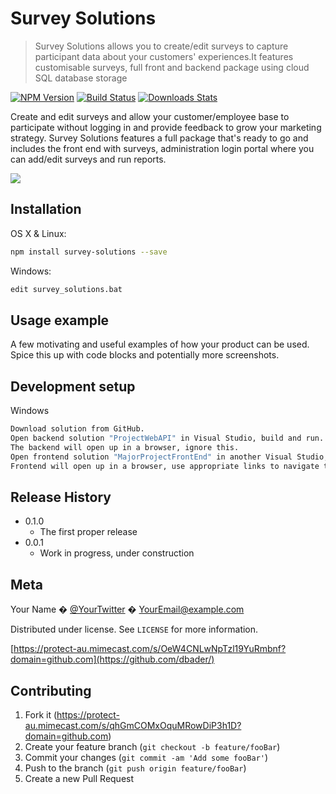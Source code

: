 # Survey Solutions
> Survey Solutions allows you to create/edit surveys to capture participant data about your customers' experiences.It features customisable surveys, full front and backend package using cloud SQL database storage

[![NPM Version][npm-image]][npm-url]
[![Build Status][travis-image]][travis-url]
[![Downloads Stats][npm-downloads]][npm-url]

Create and edit surveys and allow your customer/employee base to participate without logging in and provide feedback to grow your marketing strategy.
Survey Solutions features a full package that's ready to go and includes the front end with surveys, administration login portal where you can add/edit
surveys and run reports.

![](header.png)

## Installation

OS X & Linux:

```sh
npm install survey-solutions --save
```

Windows:

```sh
edit survey_solutions.bat
```

## Usage example

A few motivating and useful examples of how your product can be used. Spice this up with code blocks and potentially more screenshots.

## Development setup

Windows
```sh
Download solution from GitHub.
Open backend solution "ProjectWebAPI" in Visual Studio, build and run.
The backend will open up in a browser, ignore this.
Open frontend solution "MajorProjectFrontEnd" in another Visual Studio, build and run.
Frontend will open up in a browser, use appropriate links to navigate the website.
```


## Release History

* 0.1.0
    * The first proper release
* 0.0.1
    * Work in progress, under construction

## Meta

Your Name � [@YourTwitter](https://protect-au.mimecast.com/s/nPbsCMwvMou7OG9ptJuTde?domain=twitter.com) � YourEmail@example.com

Distributed under license. See ``LICENSE`` for more information.

[https://protect-au.mimecast.com/s/OeW4CNLwNpTzl19YuRmbnf?domain=github.com](https://github.com/dbader/)

## Contributing

1. Fork it (<https://protect-au.mimecast.com/s/qhGmCOMxOquMRowDiP3h1D?domain=github.com>)
2. Create your feature branch (`git checkout -b feature/fooBar`)
3. Commit your changes (`git commit -am 'Add some fooBar'`)
4. Push to the branch (`git push origin feature/fooBar`)
5. Create a new Pull Request

<!-- Markdown link & img dfn's -->
[npm-image]: https://protect-au.mimecast.com/s/Bil7CP7yPrHPGqZBFrNphV?domain=img.shields.io
[npm-url]: https://protect-au.mimecast.com/s/tVpsCQnzQvFYAm9nC9T1OQ?domain=npmjs.org
[npm-downloads]: https://protect-au.mimecast.com/s/0sN8CROARwhxm8Qws0eWTW?domain=img.shields.io
[travis-image]: https://protect-au.mimecast.com/s/UAV-CVAGYlhYw1XVCr2M84?domain=img.shields.io
[travis-url]: https://protect-au.mimecast.com/s/Q3dSCWLJZmTV9vx1fBBRBP?domain=travis-ci.org
[wiki]: https://protect-au.mimecast.com/s/HVuBCXLK1nTW53Glfxh1BW?domain=github.com

